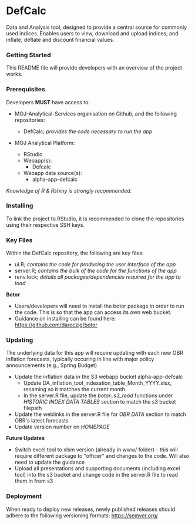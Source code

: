 # DefCalc
Data and Analysis tool, designed to provide a central source for commonly used indices.
Enables users to view, download and upload indices; and inflate, deflate and discount financial values.

### Getting Started
This README file will provide developers with an overview of the project works.

### Prerequisites
Developers **MUST** have access to:
* MOJ-Analytical-Services organisation on Github, and the following repositories:
  * DefCalc; _provides the code necessary to run the app_
 
* MOJ Analytical Platform:
  * RStudio
  * Webapp(s):
    * Defcalc
  * Webapp data source(s):
    * alpha-app-defcalc
    
_Knowledge of R & Rshiny is strongly recommended._
    
### Installing
To link the project to RStudio, it is recommended to clone the repositories using their respective SSH keys.

### Key Files
Within the DefCalc repository, the following are key files:
* ui.R; _contains the code for producing the user interface of the app_
* server.R; _contains the bulk of the code for the functions of the app_
* renv.lock; _details all packages/dependencies required for the app to load_

**Botor**
* Users/developers will need to install the botor package in order to run the code. This is so that the app can access its own web bucket.
* Guidance on installing can be found here: https://github.com/daroczig/botor


### Updating
The underlying data for this app will require updating with each new OBR inflation forecasts, typically occuring in line with major policy announcements (e.g., Spring Budget)
* Update the inflation data in the S3 webapp bucket alpha-app-defcalc
  * Update DA_inflation_tool_indexation_table_Month_YYYY.xlsx, renaming so it matches the current month
  * In the server.R file, update the _botor::s3_read_ functions under _HISTORIC INDEX DATA TABLES_ section to match the s3 bucket filepath
* Update the weblinks in the server.R file for _OBR DATA_ section to match OBR's latest forecasts
* Update version number on _HOMEPAGE_

**Future Updates**
* Switch excel tool to xlsm version (already in www/ folder) - this will require different package to "officer" and changes to the code. Will also need to update the guidance
* Upload all presentations and supporting documents (including excel tool) into the s3 bucket and change code in the server.R file to read them in from s3 

### Deployment
When ready to deploy new releases, newly published releases should adhere to the following versioning formats: https://semver.org/
